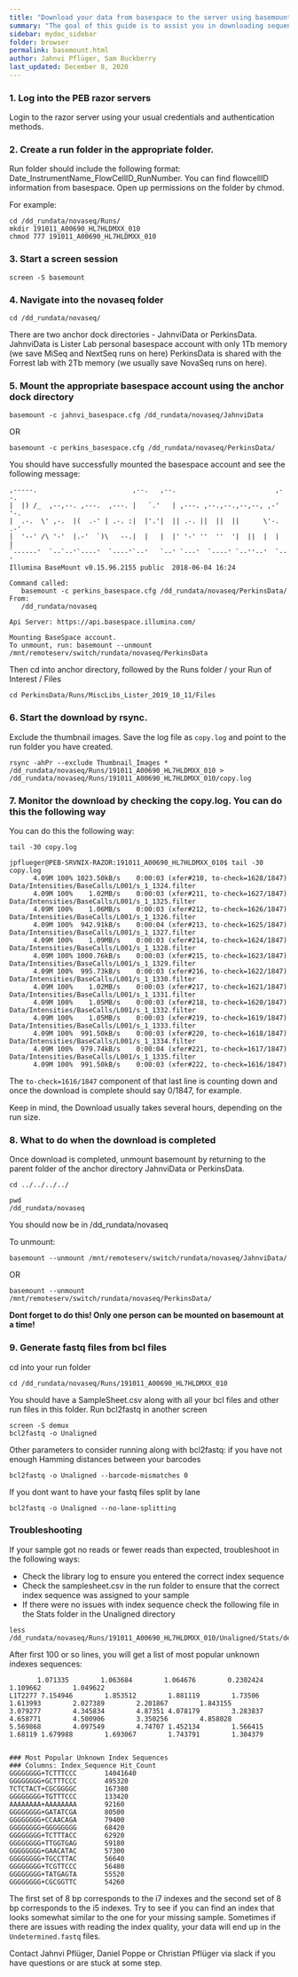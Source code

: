 ```yaml
---
title: "Download your data from basespace to the server using basemount"
summary: "The goal of this guide is to assist you in downloading sequence generated from the NovaSeq that is stored on Illumina's BaseSpace using the basemount software"
sidebar: mydoc_sidebar
folder: browser
permalink: basemount.html
author: Jahnvi Pflüger, Sam Buckberry
last_updated: December 8, 2020
---
```


### 1. Log into the PEB razor servers
Login to the razor server using your usual credentials and authentication methods.

### 2. Create a run folder in the appropriate folder.
Run folder should include the following format: Date_InstrumentName_FlowCellID_RunNumber. You can find flowcellID information from basespace. Open up permissions on the folder by chmod.

For example:
```
cd /dd_rundata/novaseq/Runs/
mkdir 191011_A00690_HL7HLDMXX_010
chmod 777 191011_A00690_HL7HLDMXX_010
```

### 3. Start a screen session

```
screen -S basemount
```

### 4. Navigate into the novaseq folder


```
cd /dd_rundata/novaseq/
```

There are two anchor dock directories - JahnviData or PerkinsData.
JahnviData is Lister Lab personal basespace account with only 1Tb memory (we save MiSeq and NextSeq runs on here)
PerkinsData is shared with the Forrest lab with 2Tb memory (we usually save NovaSeq runs on here).

### 5. Mount the appropriate basespace account using the anchor dock directory

```
basemount -c jahnvi_basespace.cfg /dd_rundata/novaseq/JahnviData
```
OR
```
basemount -c perkins_basespace.cfg /dd_rundata/novaseq/PerkinsData/
```

You should have successfully mounted the basespace account and see the following message:
```
,-----.                        ,--.   ,--.                         ,--.   
|  |) /_  ,--,--. ,---.  ,---. |   `.'   | ,---. ,--.,--.,--,--, ,-'  '-.
|  .-.  \' ,-.  |(  .-' | .-. :|  |'.'|  || .-. ||  ||  ||      \'-.  .-'
|  '--' /\ '-'  |.-'  `)\   --.|  |   |  |' '-' ''  ''  '|  ||  |  |  |  
`------'  `--`--'`----'  `----'`--'   `--' `---'  `----' `--''--'  `--'
Illumina BaseMount v0.15.96.2155 public  2018-06-04 16:24

Command called:
   basemount -c perkins_basespace.cfg /dd_rundata/novaseq/PerkinsData/
From:
   /dd_rundata/novaseq

Api Server: https://api.basespace.illumina.com/

Mounting BaseSpace account.
To unmount, run: basemount --unmount /mnt/remoteserv/switch/rundata/novaseq/PerkinsData
```


Then cd into anchor directory, followed by the Runs folder / your Run of Interest / Files

```
cd PerkinsData/Runs/MiscLibs_Lister_2019_10_11/Files
```

### 6. Start the download by rsync.
Exclude the thumbnail images. Save the log file as `copy.log` and point to the run folder you have created.

```
rsync -ahPr --exclude Thumbnail_Images * /dd_rundata/novaseq/Runs/191011_A00690_HL7HLDMXX_010 > /dd_rundata/novaseq/Runs/191011_A00690_HL7HLDMXX_010/copy.log
```

### 7. Monitor the download by checking the copy.log. You can do this the following way

You can do this the following way:
```
tail -30 copy.log
```

```
jpflueger@PEB-SRVNIX-RAZOR:191011_A00690_HL7HLDMXX_010$ tail -30 copy.log
      4.09M 100% 1023.50kB/s    0:00:03 (xfer#210, to-check=1628/1847)
Data/Intensities/BaseCalls/L001/s_1_1324.filter
      4.09M 100%    1.02MB/s    0:00:03 (xfer#211, to-check=1627/1847)
Data/Intensities/BaseCalls/L001/s_1_1325.filter
      4.09M 100%    1.06MB/s    0:00:03 (xfer#212, to-check=1626/1847)
Data/Intensities/BaseCalls/L001/s_1_1326.filter
      4.09M 100%  942.91kB/s    0:00:04 (xfer#213, to-check=1625/1847)
Data/Intensities/BaseCalls/L001/s_1_1327.filter
      4.09M 100%    1.09MB/s    0:00:03 (xfer#214, to-check=1624/1847)
Data/Intensities/BaseCalls/L001/s_1_1328.filter
      4.09M 100% 1000.76kB/s    0:00:03 (xfer#215, to-check=1623/1847)
Data/Intensities/BaseCalls/L001/s_1_1329.filter
      4.09M 100%  995.73kB/s    0:00:03 (xfer#216, to-check=1622/1847)
Data/Intensities/BaseCalls/L001/s_1_1330.filter
      4.09M 100%    1.02MB/s    0:00:03 (xfer#217, to-check=1621/1847)
Data/Intensities/BaseCalls/L001/s_1_1331.filter
      4.09M 100%    1.05MB/s    0:00:03 (xfer#218, to-check=1620/1847)
Data/Intensities/BaseCalls/L001/s_1_1332.filter
      4.09M 100%    1.05MB/s    0:00:03 (xfer#219, to-check=1619/1847)
Data/Intensities/BaseCalls/L001/s_1_1333.filter
      4.09M 100%  991.50kB/s    0:00:03 (xfer#220, to-check=1618/1847)
Data/Intensities/BaseCalls/L001/s_1_1334.filter
      4.09M 100%  979.74kB/s    0:00:04 (xfer#221, to-check=1617/1847)
Data/Intensities/BaseCalls/L001/s_1_1335.filter
      4.09M 100%  991.50kB/s    0:00:03 (xfer#222, to-check=1616/1847)
```
The `to-check=1616/1847` component of that last line is counting down and once the download is complete should say 0/1847, for example.

Keep in mind, the Download usually takes several hours, depending on the run size.

### 8. What to do when the download is completed
Once download is completed, unmount basemount by returning to the parent folder of the anchor directory JahnviData or PerkinsData.
```
cd ../../../../
```

```
pwd
/dd_rundata/novaseq
```
You should now be in /dd_rundata/novaseq

To unmount:
```
basemount --unmount /mnt/remoteserv/switch/rundata/novaseq/JahnviData/
```
OR
```
basemount --unmount /mnt/remoteserv/switch/rundata/novaseq/PerkinsData/
```

**Dont forget to do this! Only one person can be mounted on basemount at a time!**

### 9. Generate fastq files from bcl files

cd into your run folder
```
cd /dd_rundata/novaseq/Runs/191011_A00690_HL7HLDMXX_010
```

You should have a SampleSheet.csv along with all your bcl files and other run files in this folder. Run bcl2fastq in another screen

```
screen -S demux
bcl2fastq -o Unaligned
```

Other parameters to consider running along with bcl2fastq:
if you have not enough Hamming distances between your barcodes
```
bcl2fastq -o Unaligned --barcode-mismatches 0
```

If you dont want to have your fastq files split by lane
```
bcl2fastq -o Unaligned --no-lane-splitting
```

### Troubleshooting

If your sample got no reads or fewer reads than expected, troubleshoot in the following ways:
 - Check the library log to ensure you entered the correct index sequence
 - Check the samplesheet.csv in the run folder to ensure that the correct index sequence was assigned to your sample
 - If there were no issues with index sequence check the following file in the Stats folder in the Unaligned directory
```
less /dd_rundata/novaseq/Runs/191011_A00690_HL7HLDMXX_010/Unaligned/Stats/demuxSummaryF1L1.txt
```

After first 100 or so lines, you will get a list of most popular unknown indexes sequences:
```
       1.071335        1.063684        1.064676        0.2302424       1.109662        1.049622
L1T2277 7.154946        1.853512        1.881119        1.73506 1.613993        2.027389        2.201867        1.843155        3.079277        4.345834        4.87351 4.078179        3.283837        4.658771        4.500906        3.350256        4.858028        5.569868        4.097549        4.74707 1.452134        1.566415        1.68119 1.679988        1.693067        1.743791        1.304379


### Most Popular Unknown Index Sequences
### Columns: Index_Sequence Hit_Count
GGGGGGGG+TCTTTCCC       14041640
GGGGGGGG+GCTTTCCC       495320
TCTCTACT+CGCGGGGC       167380
GGGGGGGG+TGTTTCCC       133420
AAAAAAAA+AAAAAAAA       92160
GGGGGGGG+GATATCGA       80500
GGGGGGGG+CCAACAGA       79400
GGGGGGGG+GGGGGGGG       68420
GGGGGGGG+TCTTTACC       62920
GGGGGGGG+TTGGTGAG       59180
GGGGGGGG+GAACATAC       57300
GGGGGGGG+TGCCTTAC       56640
GGGGGGGG+TCGTTCCC       56480
GGGGGGGG+TATGAGTA       55520
GGGGGGGG+CGCGGTTC       54260
```

The first set of 8 bp corresponds to the i7 indexes and the second set of 8 bp corresponds to the i5 indexes. Try to see if you can find an index that looks somewhat similar to the one for your missing sample. Sometimes if there are issues with reading the index quality, your data will end up in the `Undetermined.fastq` files.

Contact Jahnvi Pflüger, Daniel Poppe or Christian Pflüger via slack if you have questions or are stuck at some step.
